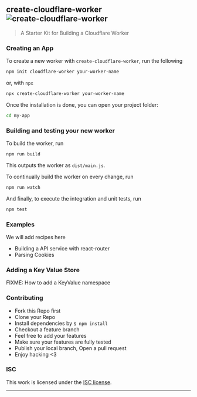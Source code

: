 ## create-cloudflare-worker ![create-cloudflare-worker](https://img.shields.io/npm/v/create-cloudflare-worker.svg)

> A Starter Kit for Building a Cloudflare Worker

### Creating an App

To create a new worker with `create-cloudflare-worker`, run the following

```bash
npm init cloudflare-worker your-worker-name
```

or, with `npx`

```bash
npx create-cloudflare-worker your-worker-name
```

Once the installation is done, you can open your project folder:

```bash
cd my-app
```

### Building and testing your new worker

To build the worker, run

```bash
npm run build
```

This outputs the worker as `dist/main.js`.

To continually build the worker on every change, run

```bash
npm run watch
```

And finally, to execute the integration and unit tests, run

```bash
npm test
```

### Examples

We will add recipes here
- Building a API service with react-router
- Parsing Cookies

### Adding a Key Value Store

FIXME: How to add a KeyValue namespace

### Contributing
- Fork this Repo first
- Clone your Repo
- Install dependencies by `$ npm install`
- Checkout a feature branch
- Feel free to add your features
- Make sure your features are fully tested
- Publish your local branch, Open a pull request
- Enjoy hacking <3

### ISC

This work is licensed under the [ISC license](./LICENSE).

---
